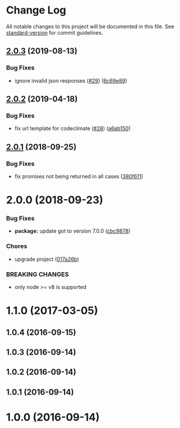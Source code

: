 # Change Log

All notable changes to this project will be documented in this file. See [standard-version](https://github.com/conventional-changelog/standard-version) for commit guidelines.

<a name="2.0.3"></a>
## [2.0.3](https://github.com/moxystudio/node-fetch-coverage/compare/v2.0.2...v2.0.3) (2019-08-13)


### Bug Fixes

* ignore invalid json responses ([#29](https://github.com/moxystudio/node-fetch-coverage/issues/29)) ([6c69e89](https://github.com/moxystudio/node-fetch-coverage/commit/6c69e89))



<a name="2.0.2"></a>
## [2.0.2](https://github.com/moxystudio/node-fetch-coverage/compare/v2.0.1...v2.0.2) (2019-04-18)


### Bug Fixes

* fix url template for codeclimate ([#28](https://github.com/moxystudio/node-fetch-coverage/issues/28)) ([a6ab150](https://github.com/moxystudio/node-fetch-coverage/commit/a6ab150))



<a name="2.0.1"></a>
## [2.0.1](https://github.com/moxystudio/node-fetch-coverage/compare/v2.0.0...v2.0.1) (2018-09-25)


### Bug Fixes

* fix promises not being returned in all cases ([380f611](https://github.com/moxystudio/node-fetch-coverage/commit/380f611))



<a name="2.0.0"></a>
# 2.0.0 (2018-09-23)


### Bug Fixes

* **package:** update got to version 7.0.0 ([cbc9878](https://github.com/moxystudio/node-fetch-coverage/commit/cbc9878))


### Chores

* upgrade project ([017a26b](https://github.com/moxystudio/node-fetch-coverage/commit/017a26b))


### BREAKING CHANGES

* only node >= v8 is supported



<a name="1.1.0"></a>
# 1.1.0 (2017-03-05)



<a name="1.0.4"></a>
## 1.0.4 (2016-09-15)



<a name="1.0.3"></a>
## 1.0.3 (2016-09-14)



<a name="1.0.2"></a>
## 1.0.2 (2016-09-14)



<a name="1.0.1"></a>
## 1.0.1 (2016-09-14)



<a name="1.0.0"></a>
# 1.0.0 (2016-09-14)
